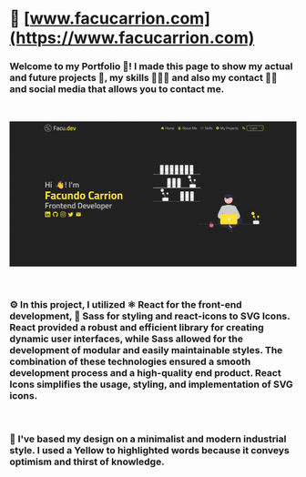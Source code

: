 # 🦦 [www.facucarrion.com](https://www.facucarrion.com)

### Welcome to my Portfolio 👤! I made this page to show my actual and future projects 📃, my skills 🤹🏻‍♂️ and also my contact 🤳🏻 and social media that allows you to contact me.

<br>

![Home Section](/public/img/home.webp)

<br>

### ⚙️ In this project, I utilized ⚛️ React for the front-end development, 🎨 Sass for styling and react-icons to SVG Icons. React provided a robust and efficient library for creating dynamic user interfaces, while Sass allowed for the development of modular and easily maintainable styles. The combination of these technologies ensured a smooth development process and a high-quality end product. React Icons simplifies the usage, styling, and implementation of SVG icons.

<br>

### 🎨 I've based my design on a minimalist and modern industrial style. I used a Yellow to highlighted words because it conveys optimism and thirst of knowledge.

<br>
